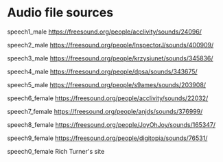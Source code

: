 # Audio file sources

speech1_male
https://freesound.org/people/acclivity/sounds/24096/

speech2_male
https://freesound.org/people/InspectorJ/sounds/400909/

speech3_male
https://freesound.org/people/krzysiunet/sounds/345836/

speech4_male
https://freesound.org/people/dpsa/sounds/343675/

speech5_male
https://freesound.org/people/s9ames/sounds/203908/

speech6_female
https://freesound.org/people/acclivity/sounds/22032/

speech7_female
https://freesound.org/people/anjds/sounds/376999/

speech8_female
https://freesound.org/people/JoyOhJoy/sounds/165347/

speech9_female
https://freesound.org/people/digitopia/sounds/76531/

speech0_female
Rich Turner's site